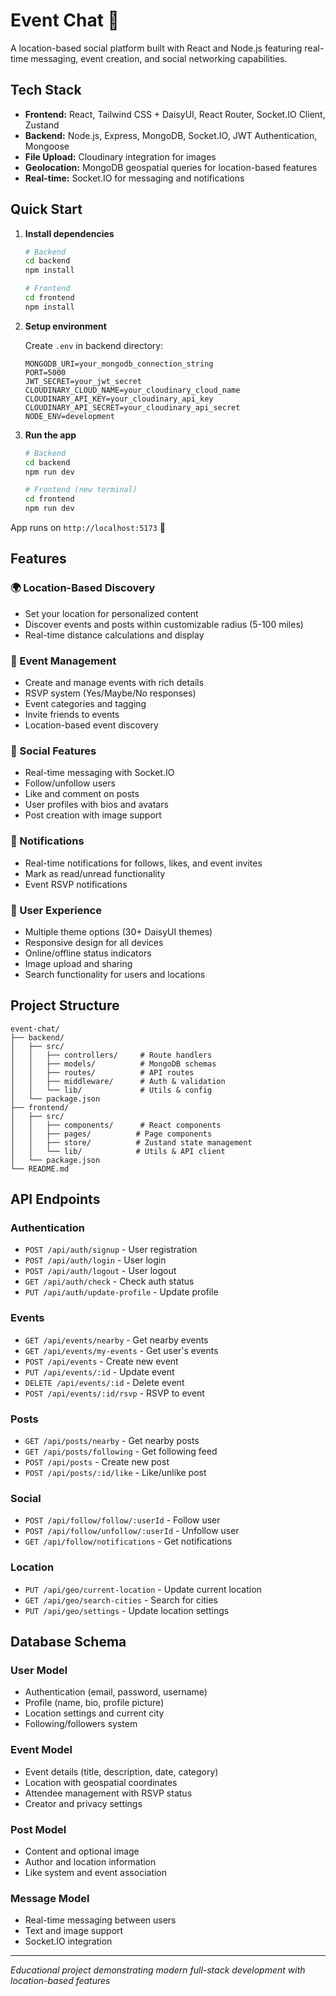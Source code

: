 # Event Chat 🎉
A location-based social platform built with React and Node.js featuring real-time messaging, event creation, and social networking capabilities.

## Tech Stack
- **Frontend:** React, Tailwind CSS + DaisyUI, React Router, Socket.IO Client, Zustand
- **Backend:** Node.js, Express, MongoDB, Socket.IO, JWT Authentication, Mongoose
- **File Upload:** Cloudinary integration for images
- **Geolocation:** MongoDB geospatial queries for location-based features
- **Real-time:** Socket.IO for messaging and notifications

## Quick Start
1. **Install dependencies**
   ```bash
   # Backend
   cd backend
   npm install
   
   # Frontend
   cd frontend
   npm install
   ```

2. **Setup environment**
   
   Create `.env` in backend directory:
   ```env
   MONGODB_URI=your_mongodb_connection_string
   PORT=5000
   JWT_SECRET=your_jwt_secret
   CLOUDINARY_CLOUD_NAME=your_cloudinary_cloud_name
   CLOUDINARY_API_KEY=your_cloudinary_api_key
   CLOUDINARY_API_SECRET=your_cloudinary_api_secret
   NODE_ENV=development
   ```

3. **Run the app**
   ```bash
   # Backend
   cd backend
   npm run dev
   
   # Frontend (new terminal)
   cd frontend
   npm run dev
   ```

App runs on `http://localhost:5173` 🚀

## Features

### 🌍 Location-Based Discovery
- Set your location for personalized content
- Discover events and posts within customizable radius (5-100 miles)
- Real-time distance calculations and display

### 📅 Event Management
- Create and manage events with rich details
- RSVP system (Yes/Maybe/No responses)
- Event categories and tagging
- Invite friends to events
- Location-based event discovery

### 💬 Social Features
- Real-time messaging with Socket.IO
- Follow/unfollow users
- Like and comment on posts
- User profiles with bios and avatars
- Post creation with image support

### 🔔 Notifications
- Real-time notifications for follows, likes, and event invites
- Mark as read/unread functionality
- Event RSVP notifications

### 🎨 User Experience
- Multiple theme options (30+ DaisyUI themes)
- Responsive design for all devices
- Online/offline status indicators
- Image upload and sharing
- Search functionality for users and locations

## Project Structure
```
event-chat/
├── backend/
│   ├── src/
│   │   ├── controllers/     # Route handlers
│   │   ├── models/          # MongoDB schemas
│   │   ├── routes/          # API routes
│   │   ├── middleware/      # Auth & validation
│   │   └── lib/             # Utils & config
│   └── package.json
├── frontend/
│   ├── src/
│   │   ├── components/      # React components
│   │   ├── pages/          # Page components
│   │   ├── store/          # Zustand state management
│   │   └── lib/            # Utils & API client
│   └── package.json
└── README.md
```

## API Endpoints

### Authentication
- `POST /api/auth/signup` - User registration
- `POST /api/auth/login` - User login
- `POST /api/auth/logout` - User logout
- `GET /api/auth/check` - Check auth status
- `PUT /api/auth/update-profile` - Update profile

### Events
- `GET /api/events/nearby` - Get nearby events
- `GET /api/events/my-events` - Get user's events
- `POST /api/events` - Create new event
- `PUT /api/events/:id` - Update event
- `DELETE /api/events/:id` - Delete event
- `POST /api/events/:id/rsvp` - RSVP to event

### Posts
- `GET /api/posts/nearby` - Get nearby posts
- `GET /api/posts/following` - Get following feed
- `POST /api/posts` - Create new post
- `POST /api/posts/:id/like` - Like/unlike post

### Social
- `POST /api/follow/follow/:userId` - Follow user
- `POST /api/follow/unfollow/:userId` - Unfollow user
- `GET /api/follow/notifications` - Get notifications

### Location
- `PUT /api/geo/current-location` - Update current location
- `GET /api/geo/search-cities` - Search for cities
- `PUT /api/geo/settings` - Update location settings

## Database Schema

### User Model
- Authentication (email, password, username)
- Profile (name, bio, profile picture)
- Location settings and current city
- Following/followers system

### Event Model
- Event details (title, description, date, category)
- Location with geospatial coordinates
- Attendee management with RSVP status
- Creator and privacy settings

### Post Model
- Content and optional image
- Author and location information
- Like system and event association

### Message Model
- Real-time messaging between users
- Text and image support
- Socket.IO integration

---
*Educational project demonstrating modern full-stack development with location-based features*